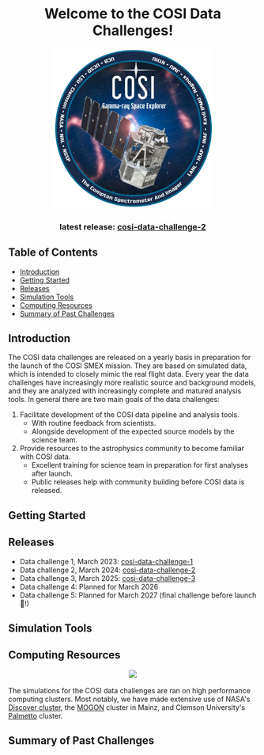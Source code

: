 <div align="center">
  
# Welcome to the COSI Data Challenges!

<p align="center">
<img width="325"  src="static/logo.png">
</p>

### latest release: [cosi-data-challenge-2](cosi-data-challenge-2)

<div align="left">

## Table of Contents

- [Introduction](#introduction)
- [Getting Started](#getting-started)
- [Releases](#releases)
- [Simulation Tools](#simulation-tools)
- [Computing Resources](#computing-resources)
- [Summary of Past Challenges](#summary-of-past-challenges)

## Introduction
The COSI data challenges are released on a yearly basis in preparation for the launch of the COSI SMEX mission. They are based on simulated data, which is intended to closely mimic the real flight data. Every year the data challenges have increasingly more realistic source and background models, and they are analyzed with increasingly complete and matured analysis tools. In general there are two main goals of the data challenges:

1. Facilitate development of the COSI data pipeline and analysis tools.
   - With routine feedback from scientists. 
   - Alongside development of the expected source models by the science team. 
2. Provide resources to the astrophysics community to become familiar with COSI data.
   - Excellent training for science team in preparation for first analyses after launch.
   - Public releases help with community building before COSI data is released. 

## Getting Started

## Releases

- Data challenge 1, March 2023: [cosi-data-challenge-1](cosi-data-challenge-1)
- Data challenge 2, March 2024: [cosi-data-challenge-2](cosi-data-challenge-2)
- Data challenge 3, March 2025: [cosi-data-challenge-3](cosi-data-challenge-3)
- Data challenge 4: Planned for March 2026
- Data challenge 5: Planned for March 2027 (final challenge before launch :rocket:!)

## Simulation Tools

## Computing Resources
<div align="center">
<img width="1050"  src="static/clusters2.png">
<div align="left">
  
The simulations for the COSI data challenges are ran on high performance computing clusters. Most notably, we have made extensive use of NASA's [Discover cluster](https://www.nccs.nasa.gov/systems/discover), the [MOGON](https://mogonwiki.zdv.uni-mainz.de/docs/introduction/what_is_mogon) cluster in Mainz, and Clemson University's [Palmetto](https://docs.rcd.clemson.edu/palmetto/) cluster. 

## Summary of Past Challenges 
